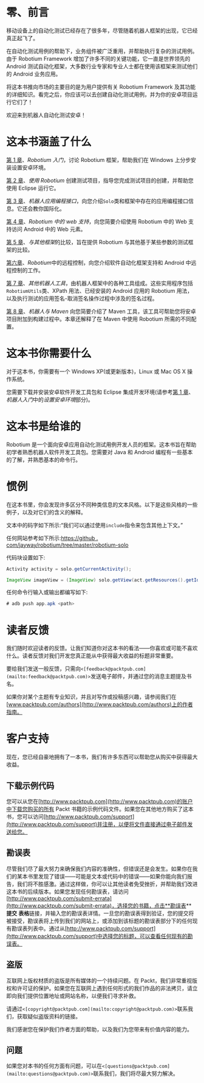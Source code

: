# 零、前言

移动设备上的自动化测试已经存在了很多年，尽管随着机器人框架的出现，它已经真正起飞了。

在自动化测试用例的帮助下，业务组件被广泛重用，并帮助执行复杂的测试用例。由于 Robotium Framework 增加了许多不同的关键功能，它一直是世界领先的 Android 测试自动化框架，大多数行业专家和专业人士都在使用该框架来测试他们的 Android 业务应用。

将这本书推向市场的主要目的是为用户提供有关 Robotium Framework 及其功能的详细知识。看完之后，你应该可以去创建自动化测试用例，并为你的安卓项目运行它们了！

欢迎来到机器人自动化测试安卓！

# 这本书涵盖了什么

[第 1 章](1.html "Chapter 1. Getting Started with Robotium")、*Robotium 入门*，讨论 Robotium 框架，帮助我们在 Windows 上分步安装设置安卓环境。

[第 2 章](2.html "Chapter 2. Creating a Test Project Using Robotium")、*使用 Robotium* 创建测试项目，指导您完成测试项目的创建，并帮助您使用 Eclipse 运行它。

[第 3 章](3.html "Chapter 3. Robotium APIs")、*机器人应用编程接口*，向您介绍`Solo`类和框架中存在的应用编程接口信息。它还会教你国际化。

[第 4 章](4.html "Chapter 4. Web Support in Robotium")、*Robotium 中的 web 支持*，向您简要介绍使用 Robotium 中的 Web 支持访问 Android 中的 Web 元素。

[第 5 章](5.html "Chapter 5. Comparison with Other Frameworks")、*与其他框架*的比较，旨在提供 Robotium 与其他基于某些参数的测试框架的比较。

[第六章](6.html "Chapter 6. Remote Control in Robotium")、*Robotium*中的远程控制，向您介绍软件自动化框架支持和 Android 中远程控制的工作。

[第 7 章](7.html "Chapter 7. Other Robotium Utilities")、*其他机器人工具*，由机器人框架中的各种工具组成。这些实用程序包括`RobotiumUtils`类、XPath 用法、已经安装的 Android 应用的 Robotium 用法，以及执行测试的应用签名-取消签名操作过程中涉及的签名过程。

[第 8 章](8.html "Chapter 8. Robotium with Maven")、*机器人与 Maven* 向您简要介绍了 Maven 工具，该工具可帮助您将安卓项目附加到构建过程中。本章还解释了在 Maven 中使用 Robotium 所需的不同配置。

# 这本书你需要什么

对于这本书，你需要有一个 Windows XP(或更新版本)，Linux 或 Mac OS X 操作系统。

您需要下载并安装安卓软件开发工具包和 Eclipse 集成开发环境(请参考[第 1 章](1.html "Chapter 1. Getting Started with Robotium")、*机器人入门*中的*设置安卓环境*部分)。

# 这本书是给谁的

Robotium 是一个面向安卓应用自动化测试用例开发人员的框架。这本书旨在帮助初学者熟悉机器人软件开发工具包。您需要对 Java 和 Android 编程有一些基本的了解，并熟悉基本的命令行。

# 惯例

在这本书里，你会发现许多区分不同种类信息的文本风格。以下是这些风格的一些例子，以及对它们的含义的解释。

文本中的码字如下所示:“我们可以通过使用`include`指令来包含其他上下文。”

任何网站参考如下所示:[https://github . com/jayway/robotium/tree/master/robotium-solo](https://github.com/jayway/robotium/tree/master/robotium-solo)

代码块设置如下:

```java
Activity activity = solo.getCurrentActivity();

ImageView imageView = (ImageView) solo.getView(act.getResources().getIdentifier("appicon", "id", act.getPackageName()));
```

任何命令行输入或输出都编写如下:

```java
# adb push app.apk <path>

```

# 读者反馈

我们随时欢迎读者的反馈。让我们知道你对这本书的看法——你喜欢或可能不喜欢什么。读者反馈对我们开发您真正能从中获得最大收益的标题非常重要。

要给我们发送一般反馈，只需向`<[feedback@packtpub.com](mailto:feedback@packtpub.com)>`发送电子邮件，并通过您的消息主题提及书名。

如果你对某个主题有专业知识，并且对写作或投稿感兴趣，请参阅我们在[www.packtpub.com/authors](http://www.packtpub.com/authors)上的作者指南。

# 客户支持

现在，您已经自豪地拥有了一本书，我们有许多东西可以帮助您从购买中获得最大收益。

## 下载示例代码

您可以从您在[http://www.packtpub.com](http://www.packtpub.com)的账户中下载您购买的所有 Packt 书籍的示例代码文件。如果您在其他地方购买了这本书，您可以访问[http://www.packtpub.com/support](http://www.packtpub.com/support)并注册，以便将文件直接通过电子邮件发送给您。

## 勘误表

尽管我们尽了最大努力来确保我们内容的准确性，但错误还是会发生。如果你在我们的某本书里发现了错误——可能是文本或代码中的错误——如果你能向我们报告，我们将不胜感激。通过这样做，你可以让其他读者免受挫折，并帮助我们改进这本书的后续版本。如果您发现任何勘误表，请访问[http://www.packtpub.com/submit-errata](http://www.packtpub.com/submit-errata)，选择您的书籍，点击**勘误表** **提交** **表格**链接，并输入您的勘误表详情。一旦您的勘误表得到验证，您的提交将被接受，勘误表将上传到我们的网站上，或添加到该标题的勘误表部分下的任何现有勘误表列表中。通过从[http://www.packtpub.com/support](http://www.packtpub.com/support)中选择您的标题，可以查看任何现有的勘误表。

## 盗版

互联网上版权材质的盗版是所有媒体的一个持续问题。在 Packt，我们非常重视版权和许可证的保护。如果您在互联网上遇到任何形式的我们作品的非法拷贝，请立即向我们提供位置地址或网站名称，以便我们寻求补救。

请通过`<[copyright@packtpub.com](mailto:copyright@packtpub.com)>`联系我们，获取疑似盗版资料的链接。

我们感谢您在保护我们作者方面的帮助，以及我们为您带来有价值内容的能力。

## 问题

如果您对本书的任何方面有问题，可以在`<[questions@packtpub.com](mailto:questions@packtpub.com)>`联系我们，我们将尽最大努力解决。